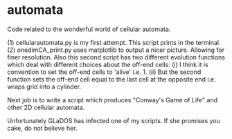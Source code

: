 # automata
Code related to the wonderful world of cellular automata.

(1) cellularautomata.py is my first attempt. This script prints in the terminal. 
(2) onedimCA_print.py uses matplotlib to output a nicer picture. Allowing for finer resolution.
    Also this second script has two different evolution functions which deal with different choices about the off-end cells:
       (i) I think it is convention to set the off-end cells to 'alive' i.e. 1.
       (ii) But the second function sets the off-end cell equal to the last cell at the opposite end i.e. wraps grid into a cylinder.

Next job is to write a script which produces "Conway's Game of Life" and other 2D cellular automata. 

Unfortunately GLaDOS has infected one of my scripts. If she promises you cake, do not believe her. 
